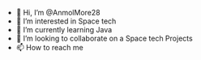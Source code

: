 - 👋 Hi, I’m @AnmolMore28
- 👀 I’m interested in Space tech
- 🌱 I’m currently learning Java
- 💞️ I’m looking to collaborate on a Space tech Projects
- 📫 How to reach me
  

<!---
AnmolMore28/AnmolMore28 is a ✨ special ✨ repository because its `README.md` (this file) appears on your GitHub profile.
You can click the Preview link to take a look at your changes.
--->
